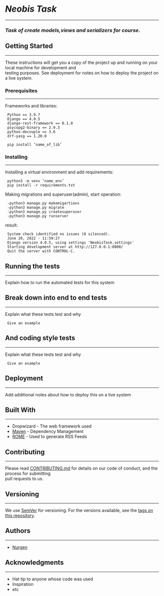 # _Neobis Task_
___
### _Task of create models,views and serializers for course._
 
## Getting Started
___
 These instructions will get you a copy of the project up and running on your local machine for development and \
 testing purposes. See deployment for notes on how to deploy the project on a live system.
 
### Prerequisites
___
 Frameworks and libraries:
~~~ 
 Python == 3.9.7
 Django == 4.0.5
 django-rest-framework == 0.1.0
 psycopg2-binary == 2.9.3
 python-decouple == 3.6
 drf-yasg == 1.20.0 
 
 pip install ‘name_of_lib’
~~~

### Installing
___
 Installing a virtual environment and add requirements:
~~~ 
 python3 -m venv ‘name_env’
 pip install -r requirements.txt
~~~ 
 Making migrations and superuser(admin), start operation:
~~~ 
 -python3 manage.py makemigartions
 -python3 manage.py migrate
 -python3 manage.py createsuperuser
 -python3 manage.py runserver
~~~
 result:
~~~ 
 System check identified no issues (0 silenced).
 June 20, 2022 - 11:59:27
 Django version 4.0.5, using settings 'NeobisTask.settings'
 Starting development server at http://127.0.0.1:8000/
 Quit the server with CONTROL-C.
~~~ 
## Running the tests
___
 Explain how to run the automated tests for this system
 
## Break down into end to end tests
___
 Explain what these tests test and why
~~~ 
 Give an example
~~~ 
## And coding style tests
___
 Explain what these tests test and why
~~~ 
 Give an example
~~~ 
## Deployment
___
 Add additional notes about how to deploy this on a live system
 
## Built With
___
+ Dropwizard - The web framework used
+ [Maven](https://maven.apache.org) - Dependency Management
+ [ROME](https://rometools.github.io/rome/) - Used to generate RSS Feeds
## Contributing
___
 Please read [CONTRIBUTING.md](https://gist.github.com/PurpleBooth/b24679402957c63ec426) for details on our code of conduct, and the process for submitting \
 pull requests to us.
 
## Versioning
___
 We use [SemVer](https://semver.org) for versioning. For the versions available, see the [tags on this repository](https://github.com/your/project/tags).
## Authors
___
+ [Nurgen](https://github.com/n-imashov)
 
## Acknowledgments
___
+ Hat tip to anyone whose code was used
+ Inspiration
+ etc
